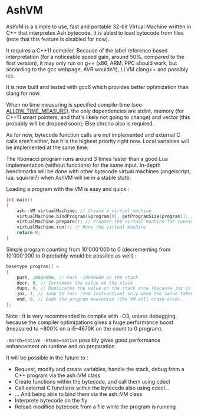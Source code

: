# AshVM
AshVM is a simple to use, fast and portable 32-bit Virtual Machine written in C++ that interpretes Ash bytecode.
It is abled to load bytecode from files (note that this feature is disabled for now).

It requires a C++11 compiler. Because of the label reference based interpretation (for a noticeable speed gain, around 50%, compared to the first version), it may only run on g++ (x86, ARM, PPC should work, but according to the gcc webpage, AVR wouldn't), LLVM clang++ and possibly icc.

It is now built and tested with gcc6 which provides better optimization than clang for now.

When no time measuring is specified compile-time (see [ALLOW_TIME_MEASURE](https://github.com/AsuMagic/AshVM/blob/master/vm.cpp#L3)), the only dependencies are stdint, memory (for C++11 smart pointers, and that's likely not going to change) and vector (this probably will be dropped soon); Else chrono also is required.

As for now, bytecode function calls are not implemented and external C calls aren't either, but it is the highest priority right now. Local variables will be implemented at the same time.

The fibonacci program runs around 3 times faster than a good Lua implementation (without functions) for the same input. In-depth benchmarks will be done with other bytecode virtual machines (angelscript, lua, squirrel?) when AshVM will be in a stable state.

Loading a program with the VM is easy and quick :
```c++
int main()
{
	ash::VM virtualMachine; // Create a virtual machine
	virtualMachine.bindProgram(&program[0], getProgramSize(program)); // Binds an array called "program", see next piece of code and gets its size (getProgramSize is a macro to get program's size)
	virtualMachine.prepare(); // Prepare the virtual machine for running
	virtualMachine.run(); // Runs the virtual machine
	return 0;
}
```

Simple program counting from 10'000'000 to 0 (decrementing from 10'000'000 to 0 probably would be possible as well) :
```c++
basetype program[] =
{
	push, 10000000, // Push -10000000 on the stack
	decr, 0, // Increment the value on the stack
	dupo, 0, // Duplicates the value on the stack once (because jnz is going to destroy one)
	jnz, 1, // Jump to incr (2nd instruction) only when the value taken ontop of the stack is NOT zero
	end, 0, // Ends the program execution (The VM will crash else).
};
```

Note : It is very recommended to compile with -O3, unless debugging, because the compiler optimizations gives a huge performance boost (measured to ~800% on a i5-4670K on the count to 0 program).

`-march=native -mtune=native` possibly gives good performance enhancement on runtime and on preparation.

It will be possible in the future to :
* Request, modify and create variables, handle the stack, debug from a C++ program via the ash::VM class
* Create functions within the bytecode, and call them using cdecl
* Call external C functions within the bytecode also using cdecl...
* ... And being able to bind them via the ash::VM class
* Interprete bytecode on the fly
* Reload modified bytecode from a file while the program is running
